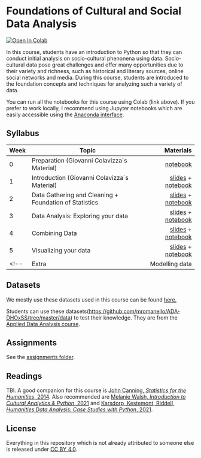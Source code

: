 # Foundations of Cultural and Social Data Analysis

[![Open In Colab](https://colab.research.google.com/assets/colab-badge.svg)](http://colab.research.google.com/github/mathiasfls/Foundations-of-Cultural-and-Social-Data-Analysis/)

In this course, students have an introduction to Python so that they can conduct initial analysis on socio-cultural phenonena using data. Socio-cultural data pose great challenges and offer many opportunities due to their variety and richness, such as historical and literary sources, online social networks and media. During this course, students are introduced to the foundation concepts and techniques for analyzing such a variety of data. 


You can run all the notebooks for this course using Colab (link above). If you prefer to work locally, I recommend using Jupyter notebooks which are easily accessible using the [Anaconda interface](https://www.anaconda.com/products/individual). 

## Syllabus

| Week         | Topic           | Materials  |
| ------------- |-------------| -----:|
| 0      | Preparation (Giovanni Colavizza`s Material)| <a href='0_HelloWorld.ipynb'>notebook</a> |
| 1      | Introduction (Giovanni Colavizza`s Material) | <a href='https://docs.google.com/presentation/d/1L94iFr8Kx1893mkrCW21V63Jq_k4pT0oCHV5IqpPHDo/edit?usp=sharing'>slides</a> + <a href='1_Python_crash_course.ipynb'>notebook</a> |
| 2      | Data Gathering and Cleaning + Foundation of Statistics | <a href='URL'>slides</a> + <a href='2.1_Pandas.ipynb'>notebook</a> |
| 3      | Data Analysis: Exploring your data | <a href='URL'>slides</a> + <a href='2.2_Tidy_data.ipynb'>notebook</a> |
| 4      | Combining Data | <a href='URL'>slides</a> + <a href='3.1_More_pandas.ipynb'>notebook</a> |
| 5      | Visualizing your data | <a href='https://docs.google.com/presentation/d/1NK9fccI6DTDbGhdlMMZzv-B3I3Oo0bSIZpvrppVTcYg/edit?usp=sharing'>slides</a> + <a href='4.1_Outliers_sampling.ipynb'>notebook</a> |
<!-- | Extra      | Modelling data  | <a href='6.1_Modelling.ipynb'>notebook</a> |-->

## Datasets

We mostly use these datasets used in this course can be found [here.](https://github.com/mromanello/ADA-DHOxSS)

Students can use these datasets(https://github.com/mromanello/ADA-DHOxSS/tree/master/data) to test their knowledge. They are from the [Applied Data Analysis course](https://github.com/mromanello/ADA-DHOxSS).

## Assignments

See the [assignments folder](assignments/).

## Readings

TBI.
A good companion for this course is [John Canning, *Statistics for the Humanities*, 2014](http://statisticsforhumanities.net/book/). Also recommended are [Melanie Walsh, *Introduction to Cultural Analytics & Python*, 2021](https://melaniewalsh.github.io/Intro-Cultural-Analytics/welcome.html) and [Karsdorp, Kestemont, Riddell, *Humanities Data Analysis: Case Studies with Python*, 2021](https://www.humanitiesdataanalysis.org/index.html).

## License

Everything in this repository which is not already attributed to someone else is released under [CC BY 4.0](https://creativecommons.org/licenses/by/4.0/). 

<!--  
## Acknowledgements

The contents of this course are in part based on the following courses:
* [Applied Data Analysis](https://github.com/mromanello/ADA-DHOxSS) (with Matteo Romanello).
* [Coding the Humanities](https://github.com/Giovanni1085/UvA_CDH_2020).
-->
